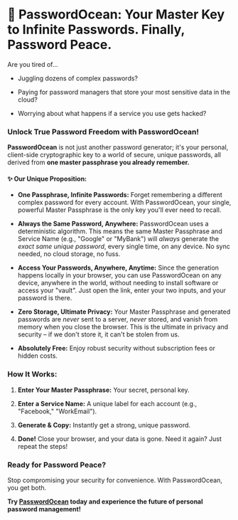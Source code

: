 # 🧘 PasswordOcean: Your Master Key to Infinite Passwords. Finally, Password Peace.

Are you tired of...

- Juggling dozens of complex passwords?
    
- Paying for password managers that store your most sensitive data in the cloud?
    
- Worrying about what happens if a service you use gets hacked?
    

### Unlock True Password Freedom with PasswordOcean!

**PasswordOcean** is not just another password generator; it's your personal, client-side cryptographic key to a world of secure, unique passwords, all derived from **one master passphrase you already remember.**

#### ✨ Our Unique Proposition:

- **One Passphrase, Infinite Passwords:** Forget remembering a different complex password for every account. With PasswordOcean, your single, powerful Master Passphrase is the only key you'll ever need to recall.
    
- **Always the Same Password, Anywhere:** PasswordOcean uses a deterministic algorithm. This means the same Master Passphrase and Service Name (e.g., "Google" or "MyBank") will _always_ generate the _exact same unique password_, every single time, on any device. No sync needed, no cloud storage, no fuss.
    
- **Access Your Passwords, Anywhere, Anytime:** Since the generation happens locally in your browser, you can use PasswordOcean on any device, anywhere in the world, without needing to install software or access your "vault". Just open the link, enter your two inputs, and your password is there.
    
- **Zero Storage, Ultimate Privacy:** Your Master Passphrase and generated passwords are _never_ sent to a server, _never_ stored, and vanish from memory when you close the browser. This is the ultimate in privacy and security – if we don't store it, it can't be stolen from us.
    
- **Absolutely Free:** Enjoy robust security without subscription fees or hidden costs.
    

### How It Works:

1. **Enter Your Master Passphrase:** Your secret, personal key.
    
2. **Enter a Service Name:** A unique label for each account (e.g., "Facebook," "WorkEmail").
    
3. **Generate & Copy:** Instantly get a strong, unique password.
    
4. **Done!** Close your browser, and your data is gone. Need it again? Just repeat the steps!
    

### Ready for Password Peace?

Stop compromising your security for convenience. With PasswordOcean, you get both.

**Try [PasswordOcean](https://PasswordOcean.com/) today and experience the future of personal password management!** 
